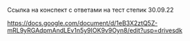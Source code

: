 
Ссылка на конспект с ответами на тест степик 30.09.22

https://docs.google.com/document/d/1eB3X2ztQ5Z-mRL9yRGAdpmAndLEv1n5y9IOK9v9Oyn8/edit?usp=drivesdk 
